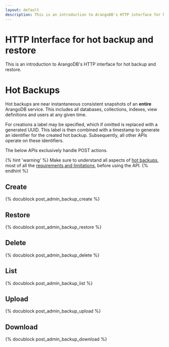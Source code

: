 ```yaml
---
layout: default
description: This is an introduction to ArangoDB's HTTP interface for hot backup and restore
---
```

HTTP Interface for hot backup and restore
=========================================

This is an introduction to ArangoDB's HTTP interface for hot backup and restore.

Hot Backups
===========

Hot backups are near instantaneous consistent snapshots of an
**entire** ArangoDB service. This includes all databases, collections,
indexes, view definitions and users at any given time. 

For creations a label may be specified, which if omitted
is replaced with a generated UUID. This label is then combined with a
timestamp to generate an identifier for the created
hot backup. Subsequently, all other APIs operate on these identifiers.

The below APIs exclusively handle POST actions.

{% hint 'warning' %}
Make sure to understand all aspects of [hot backups](../backup-restore.html#hot-backups),
most of all the [requirements and limitations](../programs-arangobackup-limitations.html), 
before using the API.
{% endhint %}

Create
------

{% docublock post_admin_backup_create %}

Restore
-------

{% docublock post_admin_backup_restore %}

Delete
------

{% docublock post_admin_backup_delete %}

List
----

{% docublock post_admin_backup_list %}

Upload
------

{% docublock post_admin_backup_upload %}

Download
--------

{% docublock post_admin_backup_download %}


